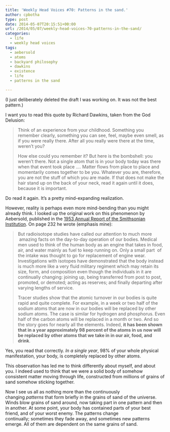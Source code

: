 ```yaml
---
title: 'Weekly Head Voices #70: Patterns in the sand.'
author: cpbotha
type: post
date: 2014-05-07T20:15:51+00:00
url: /2014/05/07/weekly-head-voices-70-patterns-in-the-sand/
categories:
  - life
  - weekly head voices
tags:
  - aebersold
  - atoms
  - backyard philosophy
  - dawkins
  - existence
  - life
  - patterns in the sand

---
```

(I just deliberately deleted the draft I was working on. It was not the best pattern.)

I want you to read this quote by Richard Dawkins, taken from the God Delusion:

> Think of an experience from your childhood. Something you remember clearly, something you can see, feel, maybe even smell, as if you were really there. After all you really were there at the time, weren’t you?
> 
> How else could you remember it? But here is the bombshell: you weren’t there. Not a single atom that is in your body today was there when that event took place &#8230;. Matter flows from place to place and momentarily comes together to be you. Whatever you are, therefore, you are not the stuff of which you are made. If that does not make the hair stand up on the back of your neck, read it again until it does, because it is important.

Do read it again. It&#8217;s a pretty mind-expanding realization.

However, reality is perhaps even more mind-bending than you might already think. I looked up the original work on this phenomenon by Aebersold, published in the [1953 Annual Report of the Smithsonian Institution][1]. On page 232 he wrote (emphasis mine):

> But radioisotope studies have called our attention to much more  amazing facts on the day-to-day operation of our bodies. Medical men used to think of the human body as an engine that takes in food, air, and water mainly as fuel to keep running on. Only a small part  of the intake was thought to go for replacement of engine wear. Investigations with isotopes have demonstrated that the body instead is much more like a very fluid military regiment which may retain its size, form, and composition even though the individuals in it are continually changing: joining up, being transferred from post to post, promoted, or demoted; acting as reserves; and finally departing after varying lengths of service.
> 
> Tracer studies show that the atomic turnover in our bodies is quite rapid and quite complete. For example, in a week or two half of the sodium atoms that are now in our bodies will be replaced by other sodium atoms. The case is similar for hydrogen and phosphorus. Even half of the carbon atoms will be replaced in a month or two. And so the story goes for nearly all the elements. Indeed, **it has been shown that in a year approximately 98 percent of the atoms in us now will be replaced by other atoms that we take in in our air, food, and drink**.

Yes, you read that correctly. _In a single year_, 98% of your whole physical manifestation, your body, is completely replaced by other atoms.

This observation has led me to think differently about myself, and about you. I indeed used to think that we were a solid body of somehow consistent matter moving through life, constructed from millions of grains of sand somehow sticking together.

Now I see us all as nothing more than the continuously changing _patterns_ that form briefly in the grains of sand of the universe. Winds blow grains of sand around, now taking part in one pattern and then in another. At some point, your body has contained parts of your best friend, and of your worst enemy. The patterns change continually; sometimes they fade away, and sometimes new patterns emerge. All of them are dependent on the same grains of sand.

 [1]: http://www.archive.org/stream/annualreportofbo1953smit/annualreportofbo1953smit_djvu.txt "link to 1953 Smithsonian Institute annual report"